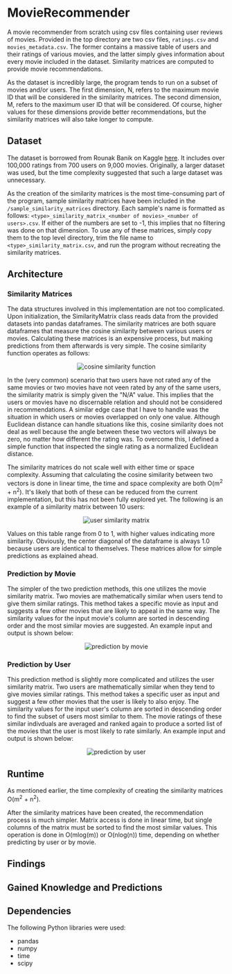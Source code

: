 # MovieRecommender
A movie recommender from scratch using csv files containing user reviews of movies. Provided in the top directory are two csv files, `ratings.csv` and `movies_metadata.csv`. The former contains a massive table of users and their ratings of various movies, and the latter simply gives information about every movie included in the dataset. Similarity matrices are computed to provide movie recommendations.

As the dataset is incredibly large, the program tends to run on a subset of movies and/or users. The first dimension, N, refers to the maximum movie ID that will be considered in the similarity matrices. The second dimension, M, refers to the maximum user ID that will be considered. Of course, higher values for these dimensions provide better recommendations, but the similarity matrices will also take longer to compute.

## Dataset
The dataset is borrowed from Rounak Banik on Kaggle [here](https://www.kaggle.com/rounakbanik/the-movies-dataset/version/7?select=movies_metadata.csv). It includes over 100,000 ratings from 700 users on 9,000 movies. Originally, a larger dataset was used, but the time complexity suggested that such a large dataset was unnecessary.

As the creation of the similarity matrices is the most time-consuming part of the program, sample similarity matrices have been included in the `/sample_similarity_matrices` directory. Each sample's name is formatted as follows: `<type>_similarity_matrix_<number of movies>_<number of users>.csv`. If either of the numbers are set to -1, this implies that no filtering was done on that dimension. To use any of these matrices, simply copy them to the top level directory, trim the file name to `<type>_similarity_matrix.csv`, and run the program without recreating the similarity matrices.

## Architecture
### Similarity Matrices
The data structures involved in this implementation are not too complicated. Upon initialization, the SimilarityMatrix class reads data from the provided datasets into pandas dataframes. The similarity matrices are both square dataframes that measure the cosine similarity between various users or movies. Calculating these matrices is an expensive process, but making predictions from them afterwards is very simple. The cosine similarity function operates as follows:

<p align="center">
  <img src="https://github.com/rhelgason/WebCrawler/blob/main/img/cosine_similarity_function.PNG" alt="cosine similarity function"/>
</p>

In the (very common) scenario that two users have not rated any of the same movies or two movies have not veen rated by any of the same users, the similarity matrix is simply given the "N/A" value. This implies that the users or movies have no discernable relation and should not be considered in recommendations. A similar edge case that I have to handle was the situation in which users or movies overlapped on only one value. Although Euclidean distance can handle situations like this, cosine similarity does not deal as well because the angle between these two vectors will always be zero, no matter how different the rating was. To overcome this, I defined a simple function that inspected the single rating as a normalized Euclidean distance.

The similarity matrices do not scale well with either time or space complexity. Assuming that calculating the cosine similarity between two vectors is done in linear time, the time and space complexity are both O(m<sup>2</sup> + n<sup>2</sup>). It's likely that both of these can be reduced from the current implementation, but this has not been fully explored yet. The following is an example of a similarity matrix between 10 users:

<p align="center">
  <img src="https://github.com/rhelgason/WebCrawler/blob/main/img/user_similarity_matrix.PNG" alt="user similarity matrix"/>
</p>

Values on this table range from 0 to 1, with higher values indicating more similarity. Obviously, the center diagonal of the dataframe is always 1.0 because users are identical to themselves. These matrices allow for simple predictions as explained ahead.

### Prediction by Movie
The simpler of the two prediction methods, this one utilizes the movie similarity matrix. Two movies are mathematically similar when users tend to give them similar ratings. This method takes a specific movie as input and suggests a few other movies that are likely to appeal in the same way. The similarity values for the input movie's column are sorted in descending order and the most similar movies are suggested. An example input and output is shown below:

<p align="center">
  <img src="https://github.com/rhelgason/WebCrawler/blob/main/img/prediction_by_movie.PNG" alt="prediction by movie"/>
</p>

### Prediction by User
This prediction method is slightly more complicated and utilizes the user similarity matrix. Two users are mathematically similar when they tend to give movies similar ratings. This method takes a specific user as input and suggest a few other movies that the user is likely to also enjoy. The similarity values for the input user's column are sorted in descending order to find the subset of users most similar to them. The movie ratings of these similar indivduals are averaged and ranked again to produce a sorted list of the movies that the user is most likely to rate similarly. An example input and output is shown below:

<p align="center">
  <img src="https://github.com/rhelgason/WebCrawler/blob/main/img/prediction_by_user.PNG" alt="prediction by user"/>
</p>

## Runtime
As mentioned earlier, the time complexity of creating the similarity matrices O(m<sup>2</sup> + n<sup>2</sup>).

After the similarity matrices have been created, the recommendation process is much simpler. Matrix access is done in linear time, but single columns of the matrix must be sorted to find the most similar values. This operation is done in O(mlog(m)) or O(nlog(n)) time, depending on whether predicting by user or by movie.

## Findings

## Gained Knowledge and Predictions

## Dependencies
The following Python libraries were used:
- pandas
- numpy
- time
- scipy
